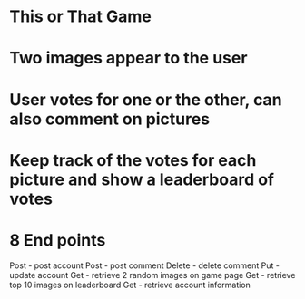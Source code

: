 # This or That Game
# Two images appear to the user
# User votes for one or the other, can also comment on pictures
# Keep track of the votes for each picture and show a leaderboard of votes

# 8 End points
Post - post account
Post - post comment
Delete - delete comment 
Put - update account
Get - retrieve 2 random images on game page
Get - retrieve top 10 images on leaderboard
Get - retrieve account information